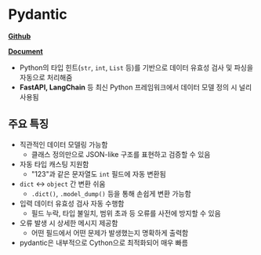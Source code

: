 # Pydantic

**[Github](https://github.com/pydantic/pydantic)**

**[Document](https://docs.pydantic.dev/latest/api/base_model/#pydantic.BaseModel)**

- Python의 타입 힌트(`str`, `int`, `List` 등)를 기반으로 데이터 유효성 검사 및 파싱을 자동으로 처리해줌
- **FastAPI, LangChain** 등 최신 Python 프레임워크에서 데이터 모델 정의 시 널리 사용됨

## 주요 특징

- 직관적인 데이터 모델링 가능함
    - 클래스 정의만으로 JSON-like 구조를 표현하고 검증할 수 있음
- 자동 타입 캐스팅 지원함
    - "123"과 같은 문자열도 `int` 필드에 자동 변환됨
- `dict` ↔ `object` 간 변환 쉬움
    - `.dict()`, `.model_dump()` 등을 통해 손쉽게 변환 가능함
- 입력 데이터 유효성 검사 자동 수행함
    - 필드 누락, 타입 불일치, 범위 초과 등 오류를 사전에 방지할 수 있음
- 오류 발생 시 상세한 메시지 제공함
    - 어떤 필드에서 어떤 문제가 발생했는지 명확하게 출력함
- pydantic은 내부적으로 Cython으로 최적화되어 매우 빠름

